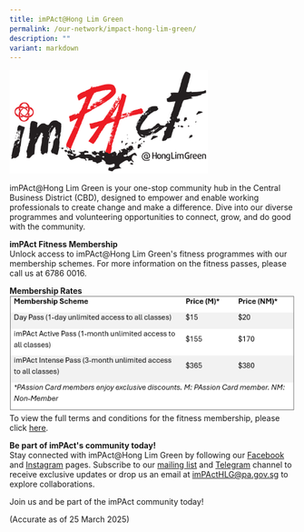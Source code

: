 ```yaml
---
title: imPAct@Hong Lim Green
permalink: /our-network/impact-hong-lim-green/
description: ""
variant: markdown
---
```

<img style="width:350px" src="/images/Our%20Programmes/PA%20_Hong%20Lim%20CC%20Branding-01.png">

imPAct@Hong Lim Green is your one-stop community hub in the Central Business District (CBD), designed to empower and enable working professionals to create change and make a difference. Dive into our diverse programmes and volunteering opportunities to connect, grow, and do good with the community. 

**imPAct Fitness Membership**<br>
Unlock access to imPAct@Hong Lim Green's fitness programmes with our membership schemes. For more information on the fitness passes, please call us at 6786 0016. 

**Membership Rates**<br>
![](/images/Membership_rates_iHLG__as_of_9_Nov_2024_.png)
To view the full terms and conditions for the fitness membership, please click [here](http://go.gov.sg/ihlgterms).

**Be part of imPAct's community today!**<br>
Stay connected with imPAct@Hong Lim Green by following our [Facebook](http://www.facebook.com/impactHongLimGreen) and [Instagram](https://www.instagram.com/impact.honglimgreen) pages. Subscribe to our [mailing list](http://go.gov.sg/ihlg-mailinglist) and [Telegram](https://t.me/imPActHLG) channel to receive exclusive updates or drop us an email at [imPActHLG@pa.gov.sg](mailto:imPActHLG@pa.gov.sg) to explore collaborations. <br>

Join us and be part of the imPAct community today!
 
(Accurate as of 25 March 2025)